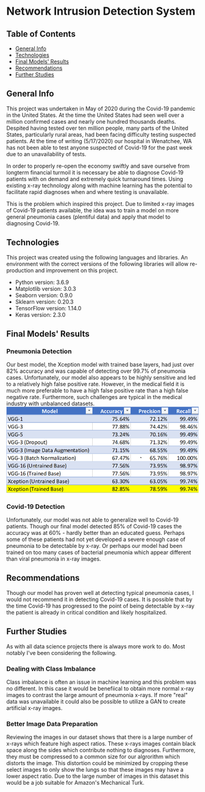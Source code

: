 # Network Intrusion Detection System

## Table of Contents
* [General Info](#General-Info)
* [Technologies](#Technologies)
* [Final Models' Results](#Final-Models'-Results)
* [Recommendations](#Recommendations)
* [Further Studies](#Further-Studies)

## General Info
This project was undertaken in May of 2020 during the Covid-19 pandemic in the United States. At the time the United States had seen well over a million confirmed cases and nearly one hundred thousands deaths. Despited having tested over ten million people, many parts of the United States, particularly rural areas, had been facing difficulty testing suspected patients. At the time of writing (5/17/2020) our hospital in Wenatchee, WA has not been able to test anyone suspected of Covid-19 for the past week due to an unavailability of tests.

In order to properly re-open the economy swiftly and save ourselve from longterm financial turmoil it is necessary be able to diagnose Covid-19 patients with on demand and extremely quick turnaround times. Using existing x-ray technology along with machine learning has the potential to facilitate rapid diagnoses when and where testing is unavailable.

This is the problem which inspired this project. Due to limited x-ray images of Covid-19 patients available, the idea was to train a model on more general pneumonia cases (plentiful data) and apply that model to diagnosing Covid-19.

## Technologies
This project was created using the following languages and libraries. An environment with the correct versions of the following libraries will allow re-production and improvement on this project. 

* Python version: 3.6.9
* Matplotlib version: 3.0.3
* Seaborn version: 0.9.0
* Sklearn version: 0.20.3
* TensorFlow version: 1.14.0
* Keras version: 2.3.0

## Final Models' Results

### Pneumonia Detection
Our best model, the Xception model with trained base layers, had just over 82% accuracy and was capable of detecting over 99.7% of pneumonia cases. Unfortunately, our model also appears to be highly sensitive and led to a relatively high false positive rate. However, in the medical field it is much more preferable to have a high false positive rate than a high false negative rate. Furthermore, such challenges are typical in the medical industry with unbalanced datasets.  
![Model Performance - Pneumonia Detection](final_model_results.png)

### Covid-19 Detection
Unfortunately, our model was not able to generalize well to Covid-19 patients. Though our final model detected 85% of Covid-19 cases the accuracy was at 60% - hardly better than an educated guess. Perhaps some of these patients had not yet developed a severe enough case of pneumonia to be detectable by x-ray. Or perhaps our model had been trained on too many cases of bacterial pneumonia which appear different than viral pneumonia in x-ray images. 

## Recommendations

Though our model has proven well at detecting typical pneumonia cases, I would not recommend it in detecting Covid-19 cases. It is possible that by the time Covid-19 has progressed to the point of being detectable by x-ray the patient is already in critical condition and likely hospitalized. 

## Further Studies
As with all data science projects there is always more work to do. Most notably I've been considering the following. 

### Dealing with Class Imbalance
Class imbalance is often an issue in machine learning and this problem was no different. In this case it would be benefiical to obtain more normal x-ray images to contrast the large amount of pneumonia x-rays. If more "real" data was unavailable it could also be possible to utilize a GAN to create artificial x-ray images. 

### Better Image Data Preparation
Reviewing the images in our dataset shows that there is a large number of x-rays which feature high aspect ratios. These x-rays images contain black space along the sides which contribute nothing to diagnoses. Furthermore, they must be compressed to a common size for our algrorithm which distorts the image. This distortion could be minimized by cropping these select images to only show the lungs so that these images may have a lower aspect ratio. Due to the large number of images in this dataset this would be a job suitable for Amazon's Mechanical Turk.